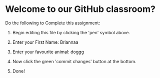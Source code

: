 # Welcome to our GitHub classroom?

Do the following to Complete this assignment:

1. Begin editing this file by clicking the 'pen' symbol above.

2. Enter your First Name: Briannaa

3. Enter your favourite animal: doggg

4. Now click the green 'commit changes' button at the bottom.

5. Done!
